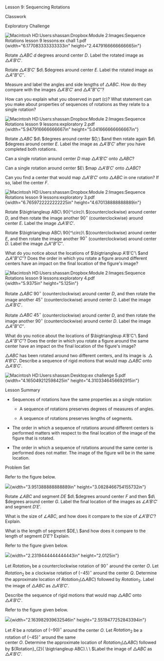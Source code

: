 Lesson 9: Sequencing Rotations

Classwork

Exploratory Challenge

![Macintosh HD:Users:shassan:Dropbox:Module 2:Images:Sequence Rotations
lesson 9 lessons:ex chall
1.pdf](.\grade8lessonsmd\media/media/image1.emf){width="6.177083333333333in"
height="2.4479166666666665in"}

Rotate $\bigtriangleup ABC$ $d$ degrees around center $D$. Label the
rotated image as $\bigtriangleup A'B'C'$.

Rotate $\bigtriangleup A'B'C'$ $d\ $degrees around center $E.$ Label the
rotated image as $\bigtriangleup A''B''C''$.

Measure and label the angles and side lengths of $\bigtriangleup ABC$.
How do they compare with the images $\bigtriangleup A'B'C'$ and
$\bigtriangleup A''B''C''$?

How can you explain what you observed in part (c)? What statement can
you make about properties of sequences of rotations as they relate to a
single rotation?

![Macintosh HD:Users:shassan:Dropbox:Module 2:Images:Sequence Rotations
lesson 9 lessons:exploratory
2.pdf](.\grade8lessonsmd\media/media/image2.emf){width="5.947916666666667in"
height="5.041666666666667in"}

Rotate $\bigtriangleup ABC$ $d\ $degrees around center $D,\ $and then
rotate again $d\ $degrees around center $E$. Label the image as
$\bigtriangleup A'B'C'$ after you have completed both rotations.

Can a single rotation around center $D$ map $\bigtriangleup A'B'C'$ onto
$\bigtriangleup ABC$?

Can a single rotation around center $E\ $map $\bigtriangleup A'B'C'$
onto $\bigtriangleup ABC$?

Can you find a center that would map $\bigtriangleup A'B'C'$ onto
$\bigtriangleup ABC$ in one rotation? If so, label the center $F$.

![Macintosh HD:Users:shassan:Dropbox:Module 2:Images:Sequence Rotations
lesson 9 lessons:exploratory
3.pdf](.\grade8lessonsmd\media/media/image3.emf){width="6.7659722222222225in"
height="4.670138888888889in"}

Rotate $\bigtriangleup ABC\ 90{^\circ}\ $(counterclockwise) around
center $D$, and then rotate the image another $90{^\circ}$
(counterclockwise) around center$\ E$. Label the image
$\bigtriangleup A'B'C'.$

Rotate $\bigtriangleup ABC\ 90{^\circ}\ $(counterclockwise) around
center $E$, and then rotate the image another $90{^\circ}$
(counterclockwise) around center $D$. Label the image
$\bigtriangleup A''B''C''.$

What do you notice about the locations of $\bigtriangleup A'B'C'\ $and
$\bigtriangleup A''B''C''$? Does the order in which you rotate a figure
around different centers have an impact on the final location of the
figure's image?

![Macintosh HD:Users:shassan:Dropbox:Module 2:Images:Sequence Rotations
lesson 9 lessons:exploratory
4.pdf](.\grade8lessonsmd\media/media/image4.emf){width="5.9375in"
height="5.125in"}

Rotate $\bigtriangleup ABC\ 90{^\circ}$ (counterclockwise) around center
$D$, and then rotate the image another $45{^\circ}$ (counterclockwise)
around center $D$. Label the image $\bigtriangleup A'B'C'.$

Rotate $\bigtriangleup ABC\ 45{^\circ}$ (counterclockwise) around center
$D$, and then rotate the image another $90{^\circ}$ (counterclockwise)
around center $D$. Label the image $\bigtriangleup A''B''C''$.

What do you notice about the locations of $\bigtriangleup A'B'C'\ $and
$\bigtriangleup A''B''C''$? Does the order in which you rotate a figure
around the same center have an impact on the final location of the
figure's image?

$\bigtriangleup ABC$ has been rotated around two different centers, and
its image is$\  \bigtriangleup A'B'C'.$ Describe a sequence of rigid
motions that would map $\bigtriangleup ABC$ onto
$\bigtriangleup A'B'C'.$

![Macintosh HD:Users:shassan:Desktop:ex challenge
5.pdf](.\grade8lessonsmd\media/media/image5.emf){width="4.165049212598425in"
height="4.3103346456692915in"}

Lesson Summary

- Sequences of rotations have the same properties as a single rotation:

  - A sequence of rotations preserves degrees of measures of angles.

  - A sequence of rotations preserves lengths of segments.

- The order in which a sequence of rotations around different centers is
  performed matters with respect to the final location of the image of
  the figure that is rotated.

- The order in which a sequence of rotations around the same center is
  performed does not matter. The image of the figure will be in the same
  location.

Problem Set

Refer to the figure below.

![](.\grade8lessonsmd\media/media/image6.png){width="3.951388888888889in"
height="3.0828466754155732in"}

Rotate $\angle ABC$ and segment $DE$ $d\ $degrees around center $F$ and
then $d\ $degrees around center $G$. Label the final location of the
images as $\angle A'B'C'$ and segment $D'E'$*.*

What is the size of $\angle ABC,$ and how does it compare to the size of
$\angle A'B'C'?$ Explain.

What is the length of segment $DE,\ $and how does it compare to the
length of segment $D'E'$? Explain.

Refer to the figure given below.

![](.\grade8lessonsmd\media/media/image7.png){width="2.2319444444444443in"
height="2.0125in"}

Let ${Rotation}_{1}$ be a counterclockwise rotation of $90{^\circ}$
around the center $O$. Let ${Rotation}_{2}$ be a clockwise rotation of
$( - 45){^\circ}$ around the center $Q$. Determine the approximate
location of $Rotation_{1}( \bigtriangleup ABC)$ followed by
$Rotation_{2}$. Label the image of $\bigtriangleup ABC$ as
$\bigtriangleup A'B'C'$*.*

Describe the sequence of rigid motions that would map
$\bigtriangleup ABC$ onto $\bigtriangleup A'B'C'$.

Refer to the figure given below.

![](.\grade8lessonsmd\media/media/image8.png){width="2.163982939632546in"
height="2.5519477252843394in"}

Let $R$ be a rotation of $( - 90){^\circ}$ around the center $O$. Let
${Rotation}_{2}$ be a rotation of $( - 45){^\circ}$ around the same\
center $O$. Determine the approximate location of
${Rotation}_{1}( \bigtriangleup ABC)$ followed by
${Rotation}_{2}( \bigtriangleup ABC).\ \ $Label the image of
$\bigtriangleup ABC$ as $\bigtriangleup A'B'C'$*.*
